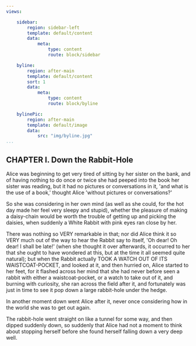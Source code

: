 ```yaml
---
views:

    sidebar:
        region: sidebar-left
        template: default/content
        data:
            meta:
                type: content
                route: block/sidebar

    byline:
        region: after-main
        template: default/content
        sort: 1
        data:
            meta:
                type: content
                route: block/byline

    bylinePic:
        region: after-main
        template: default/image
        data:
            src: "img/byline.jpg"
...
```


<h2>CHAPTER I. Down the Rabbit-Hole</h2>

Alice was beginning to get very tired of sitting by her sister on the
bank, and of having nothing to do once or twice she had peeped into the
book her sister was reading, but it had no pictures or conversations in
it, 'and what is the use of a book,' thought Alice 'without pictures or
conversations?'

So she was considering in her own mind (as well as she could, for the
hot day made her feel very sleepy and stupid), whether the pleasure
of making a daisy-chain would be worth the trouble of getting up and
picking the daisies, when suddenly a White Rabbit with pink eyes ran
close by her.

There was nothing so VERY remarkable in that; nor did Alice think it so
VERY much out of the way to hear the Rabbit say to itself, 'Oh dear!
Oh dear! I shall be late!' (when she thought it over afterwards, it
occurred to her that she ought to have wondered at this, but at the time
it all seemed quite natural); but when the Rabbit actually TOOK A WATCH
OUT OF ITS WAISTCOAT-POCKET, and looked at it, and then hurried on,
Alice started to her feet, for it flashed across her mind that she had
never before seen a rabbit with either a waistcoat-pocket, or a watch
to take out of it, and burning with curiosity, she ran across the field
after it, and fortunately was just in time to see it pop down a large
rabbit-hole under the hedge.

In another moment down went Alice after it, never once considering how
in the world she was to get out again.

The rabbit-hole went straight on like a tunnel for some way, and then
dipped suddenly down, so suddenly that Alice had not a moment to think
about stopping herself before she found herself falling down a very deep
well.
